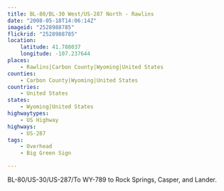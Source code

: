 ```yaml
---
title: BL-80/BL-30 West/US-287 North - Rawlins
date: "2008-05-18T14:06:14Z"
imageid: "2528988785"
flickrid: "2528988785"
location:
    latitude: 41.788037
    longitude: -107.237644
places:
    - Rawlins|Carbon County|Wyoming|United States
counties:
    - Carbon County|Wyoming|United States
countries:
    - United States
states:
    - Wyoming|United States
highwaytypes:
    - US Highway
highways:
    - US-287
tags:
    - Overhead
    - Big Green Sign

---
```

BL-80/US-30/US-287/To WY-789 to Rock Springs, Casper, and Lander.
